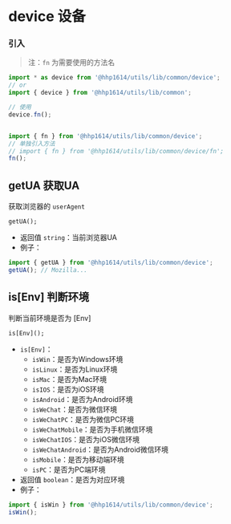 # device 设备

### 引入

> 注：`fn` 为需要使用的方法名

```js
import * as device from '@hhp1614/utils/lib/common/device';
// or
import { device } from '@hhp1614/utils/lib/common';

// 使用
device.fn();


import { fn } from '@hhp1614/utils/lib/common/device';
// 单独引入方法
// import { fn } from '@hhp1614/utils/lib/common/device/fn';
fn();
```

## getUA 获取UA

获取浏览器的 `userAgent`

```text
getUA();
```

- 返回值 `string`：当前浏览器UA
- 例子：
```js
import { getUA } from '@hhp1614/utils/lib/common/device';
getUA(); // Mozilla...
```

## is[Env] 判断环境

判断当前环境是否为 [Env]

```text
is[Env]();
```

- `is[Env]`：
    - `isWin`：是否为Windows环境
    - `isLinux`：是否为Linux环境
    - `isMac`：是否为Mac环境
    - `isIOS`：是否为iOS环境
    - `isAndroid`：是否为Android环境
    - `isWeChat`：是否为微信环境
    - `isWeChatPC`：是否为微信PC环境
    - `isWeChatMobile`：是否为手机微信环境
    - `isWeChatIOS`：是否为iOS微信环境
    - `isWeChatAndroid`：是否为Android微信环境
    - `isMobile`：是否为移动端环境
    - `isPC`：是否为PC端环境
- 返回值 `boolean`：是否为对应环境
- 例子：
```js
import { isWin } from '@hhp1614/utils/lib/common/device';
isWin();
```
